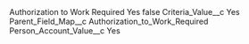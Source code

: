 <?xml version="1.0" encoding="UTF-8"?>
<CustomMetadata xmlns="http://soap.sforce.com/2006/04/metadata" xmlns:xsi="http://www.w3.org/2001/XMLSchema-instance" xmlns:xsd="http://www.w3.org/2001/XMLSchema">
    <label>Authorization to Work Required Yes</label>
    <protected>false</protected>
    <values>
        <field>Criteria_Value__c</field>
        <value xsi:type="xsd:string">Yes</value>
    </values>
    <values>
        <field>Parent_Field_Map__c</field>
        <value xsi:type="xsd:string">Authorization_to_Work_Required</value>
    </values>
    <values>
        <field>Person_Account_Value__c</field>
        <value xsi:type="xsd:string">Yes</value>
    </values>
</CustomMetadata>
